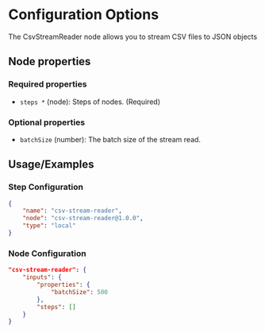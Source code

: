 # Configuration Options
The CsvStreamReader node allows you to stream CSV files to JSON objects


## Node properties

### Required properties
- `steps *` (node): Steps of nodes. (Required)

### Optional properties

- `batchSize` (number): The batch size of the stream read.

## Usage/Examples
### Step Configuration

```json
{
    "name": "csv-stream-reader",
    "node": "csv-stream-reader@1.0.0",
    "type": "local"
}
```

### Node Configuration

```json
"csv-stream-reader": {
    "inputs": {
        "properties": {
            "batchSize": 500
        },
        "steps": []
    }
}
```

